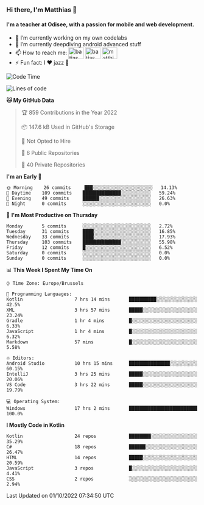 ### Hi there, I'm Matthias 👋

#### I'm a teacher at Odisee, with a passion for mobile and web development.

- 🔭 I’m currently working on my own codelabs
- 🌱 I’m currently deepdiving android advanced stuff
- 📫 How to reach me: <a href="https://dev.to/batjas" target="_blank"><img align="center" src="https://raw.githubusercontent.com/rahuldkjain/github-profile-readme-generator/master/src/images/icons/Social/devto.svg" alt="batjas" height="30" width="40" /></a>
<a href="https://twitter.com/batjas" target="_blank"><img align="center" src="https://raw.githubusercontent.com/rahuldkjain/github-profile-readme-generator/master/src/images/icons/Social/twitter.svg" alt="batjas" height="30" width="40" /></a>
<a href="https://linkedin.com/in/matthiasdruwé" target="_blank"><img align="center" src="https://raw.githubusercontent.com/rahuldkjain/github-profile-readme-generator/master/src/images/icons/Social/linked-in-alt.svg" alt="matthiasdruwé" height="30" width="40" /></a>
- ⚡ Fun fact: I ❤ jazz 🎷


<!--START_SECTION:waka-->
![Code Time](http://img.shields.io/badge/Code%20Time-439%20hrs%2034%20mins-blue)

![Lines of code](https://img.shields.io/badge/From%20Hello%20World%20I%27ve%20Written-229%20Thousand%20lines%20of%20code-blue)

**🐱 My GitHub Data** 

> 🏆 859 Contributions in the Year 2022
 > 
> 📦 147.6 kB Used in GitHub's Storage 
 > 
> 🚫 Not Opted to Hire
 > 
> 📜 6 Public Repositories 
 > 
> 🔑 40 Private Repositories  
 > 
**I'm an Early 🐤** 

```text
🌞 Morning    26 commits     ███░░░░░░░░░░░░░░░░░░░░░░   14.13% 
🌆 Daytime    109 commits    ██████████████░░░░░░░░░░░   59.24% 
🌃 Evening    49 commits     ██████░░░░░░░░░░░░░░░░░░░   26.63% 
🌙 Night      0 commits      ░░░░░░░░░░░░░░░░░░░░░░░░░   0.0%

```
📅 **I'm Most Productive on Thursday** 

```text
Monday       5 commits      ░░░░░░░░░░░░░░░░░░░░░░░░░   2.72% 
Tuesday      31 commits     ████░░░░░░░░░░░░░░░░░░░░░   16.85% 
Wednesday    33 commits     ████░░░░░░░░░░░░░░░░░░░░░   17.93% 
Thursday     103 commits    ██████████████░░░░░░░░░░░   55.98% 
Friday       12 commits     █░░░░░░░░░░░░░░░░░░░░░░░░   6.52% 
Saturday     0 commits      ░░░░░░░░░░░░░░░░░░░░░░░░░   0.0% 
Sunday       0 commits      ░░░░░░░░░░░░░░░░░░░░░░░░░   0.0%

```


📊 **This Week I Spent My Time On** 

```text
⌚︎ Time Zone: Europe/Brussels

💬 Programming Languages: 
Kotlin                   7 hrs 14 mins       ██████████░░░░░░░░░░░░░░░   42.5% 
XML                      3 hrs 57 mins       █████░░░░░░░░░░░░░░░░░░░░   23.24% 
Gradle                   1 hr 4 mins         █░░░░░░░░░░░░░░░░░░░░░░░░   6.33% 
JavaScript               1 hr 4 mins         █░░░░░░░░░░░░░░░░░░░░░░░░   6.32% 
Markdown                 57 mins             █░░░░░░░░░░░░░░░░░░░░░░░░   5.58%

🔥 Editors: 
Android Studio           10 hrs 15 mins      ███████████████░░░░░░░░░░   60.15% 
IntelliJ                 3 hrs 25 mins       █████░░░░░░░░░░░░░░░░░░░░   20.06% 
VS Code                  3 hrs 22 mins       █████░░░░░░░░░░░░░░░░░░░░   19.79%

💻 Operating System: 
Windows                  17 hrs 2 mins       █████████████████████████   100.0%

```

**I Mostly Code in Kotlin** 

```text
Kotlin                   24 repos            ████████░░░░░░░░░░░░░░░░░   35.29% 
C#                       18 repos            ██████░░░░░░░░░░░░░░░░░░░   26.47% 
HTML                     14 repos            █████░░░░░░░░░░░░░░░░░░░░   20.59% 
JavaScript               3 repos             █░░░░░░░░░░░░░░░░░░░░░░░░   4.41% 
CSS                      2 repos             ░░░░░░░░░░░░░░░░░░░░░░░░░   2.94%

```



 Last Updated on 01/10/2022 07:34:50 UTC
<!--END_SECTION:waka-->
